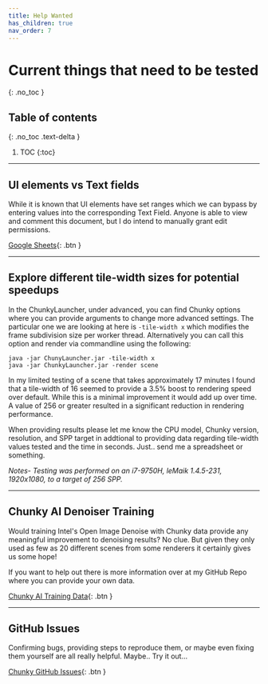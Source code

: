 ```yaml
---
title: Help Wanted
has_children: true
nav_order: 7
---
```


# Current things that need to be tested
{: .no_toc }

## Table of contents
{: .no_toc .text-delta }

1. TOC
{:toc}

---

## UI elements vs Text fields

While it is known that UI elements have set ranges which we can bypass by entering values into the corresponding Text Field. Anyone is able to view and comment this document, but I do intend to manually grant edit permissions.

[Google Sheets](https://docs.google.com/spreadsheets/d/1fB3Q1JCaSUM3yKJzXHkiPb_PFtIOczlWlvZLlQjs1nI/edit?usp=sharing){: .btn }

---

## Explore different tile-width sizes for potential speedups

In the ChunkyLauncher, under advanced, you can find Chunky options where you can provide arguments to change more advanced settings. The particular one we are looking at here is `-tile-width x` which modifies the frame subdivision size per worker thread. Alternatively you can call this option and render via commandline using the following:

```
java -jar ChunyLauncher.jar -tile-width x
java -jar ChunkyLauncher.jar -render scene
```

In my limited testing of a scene that takes approximately 17 minutes I found that a tile-width of 16 seemed to provide a 3.5% boost to rendering speed over default. While this is a minimal improvement it would add up over time. A value of 256 or greater resulted in a significant reduction in rendering performance.

When providing results please let me know the CPU model, Chunky version, resolution, and SPP target in addtional to providing data regarding tile-width values tested and the time in seconds. Just.. send me a spreadsheet or something.

*Notes- Testing was performed on an i7-9750H, leMaik 1.4.5-231, 1920x1080, to a target of 256 SPP.*

---

## Chunky AI Denoiser Training

Would training Intel's Open Image Denoise with Chunky data provide any meaningful improvement to denoising results? No clue. But given they only used as few as 20 different scenes from some renderers it certainly gives us some hope!

If you want to help out there is more information over at my GitHub Repo where you can provide your own data.

[Chunky AI Training Data](https://github.com/jackjt8/chunky_aidn_training){: .btn }

---

## GitHub Issues

Confirming bugs, providing steps to reproduce them, or maybe even fixing them yourself are all really helpful. Maybe.. Try it out...

[Chunky GitHub Issues](https://github.com/llbit/chunky/issues){: .btn }
